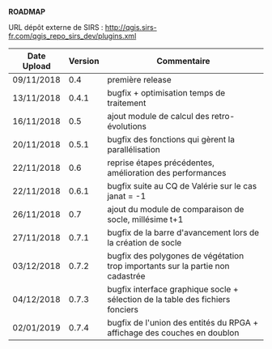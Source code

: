 **ROADMAP**

URL dépôt externe de SIRS : http://qgis.sirs-fr.com/qgis_repo_sirs_dev/plugins.xml

| Date Upload | Version | Commentaire |
|-------------|---------|-------------|
| 09/11/2018  |  0.4    | première release |
| 13/11/2018  | 0.4.1   | bugfix + optimisation temps de traitement |
| 16/11/2018  |  0.5    | ajout module de calcul des retro-évolutions |
| 20/11/2018  | 0.5.1   | bugfix des fonctions qui gèrent la parallélisation |
| 22/11/2018  |  0.6    | reprise étapes précédentes, amélioration des performances |
| 22/11/2018  | 0.6.1   | bugfix suite au CQ de Valérie sur le cas janat = -1 |
| 26/11/2018  |  0.7    | ajout du module de comparaison de socle, millésime t+1 |
| 27/11/2018  | 0.7.1   | bugfix de la barre d'avancement lors de la création de socle |
| 03/12/2018  | 0.7.2   | bugfix des polygones de végétation trop importants sur la partie non cadastrée |
| 04/12/2018  | 0.7.3   | bugfix interface graphique socle + sélection de la table des fichiers fonciers |
| 02/01/2019  | 0.7.4   | bugfix de l'union des entités du RPGA + affichage des couches en doublon |

